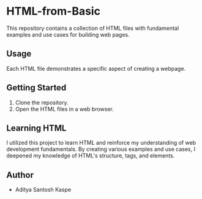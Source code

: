 # HTML-from-Basic

This repository contains a collection of HTML files with fundamental examples and use cases for building web pages.

## Usage

Each HTML file demonstrates a specific aspect of creating a webpage.
## Getting Started

1. Clone the repository.
2. Open the HTML files in a web browser.



## Learning HTML

I utilized this project to learn HTML and reinforce my understanding of web development fundamentals. By creating various examples and use cases, I deepened my knowledge of HTML's structure, tags, and elements.



## Author

- Aditya Santosh Kaspe

